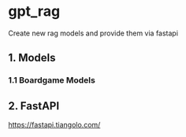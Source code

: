 # gpt_rag

Create new rag models and provide them via fastapi

## 1. Models
### 1.1 Boardgame Models

## 2. FastAPI 

https://fastapi.tiangolo.com/

